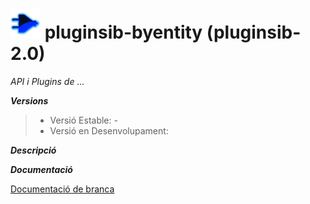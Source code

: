 # ![Logo](https://github.com/GovernIB/maven/raw/binaris/pluginsib/projectinfo_Attachments/icon.jpg) pluginsib-byentity  (pluginsib-2.0)
*API i Plugins de ...*

 ***Versions***
> - Versió Estable: -
> - Versió en Desenvolupament: 

 ***Descripció***


 ***Documentació***

 [Documentació de branca](../../tree/pluginsib-byentity-2.0/README.md#documentaci%C3%B3)
